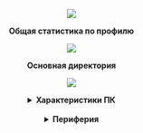 <p align="center">
<picture>
<source 
  srcset="https://readme-typing-svg.herokuapp.com?font=Fira+Code&pause=1000&color=F7B549&center=true&vCenter=true&width=435&lines=%D0%94%D0%BE%D0%B1%D1%80%D0%BE+%D0%BF%D0%BE%D0%B6%D0%B0%D0%BB%D0%BE%D0%B2%D0%B0%D1%82%D1%8C+%D0%B2+%D0%BC%D0%BE%D0%B9+%D0%BF%D1%80%D0%BE%D1%84%D0%B8%D0%BB%D1%8C"
/>
  <img src="https://github-readme-stats.vercel.app/api?username=AleksandrSedelnikov&show_icons=true" />
</picture>
</p>
<!---<p align="center"><B> Изучаемые языки программирования</B> </p>
<p align="center">
<picture>
<source 
  srcset="https://img.shields.io/badge/python-3670A0?style=for-the-badge&logo=python&logoColor=ffdd54"
/>
  <img src="https://github-readme-stats.vercel.app/api?username=AleksandrSedelnikov&show_icons=true" />
</picture>
</p>
<p align="center">
<picture>
<source 
  srcset="https://img.shields.io/badge/shell_script-%23121011.svg?style=for-the-badge&logo=gnu-bash&logoColor=white"
/>
  <img src="https://github-readme-stats.vercel.app/api?username=AleksandrSedelnikov&show_icons=true" />
</picture>
</p>
<p align="center">
<picture>
<source 
  srcset="https://img.shields.io/badge/c++-%2300599C.svg?style=for-the-badge&logo=c%2B%2B&logoColor=white"
/>
  <img src="https://github-readme-stats.vercel.app/api?username=AleksandrSedelnikov&show_icons=true" />
</picture>
</p>!--->
<p align="center"> <B>Общая статистика по профилю</B> </p>
<p align="center">
<picture>
<source 
  srcset="https://github-readme-stats.vercel.app/api/top-langs/?username=AleksandrSedelnikov&layout=compact&theme=github_dark"
  media="(prefers-color-scheme: dark)"
/>
<source
  srcset="https://github-readme-stats.vercel.app/api/top-langs/?username=AleksandrSedelnikov&layout=compact&theme=default)"
  media="(prefers-color-scheme: light), (prefers-color-scheme: no-preference)"
/>
<img src="https://github-readme-stats.vercel.app/api?username=AleksandrSedelnikov&show_icons=true" />
</picture>
</p>
<p align="center"> <B>Основная директория</B> </p>
<p align="center">
<picture>
<source 
  srcset="https://github-readme-stats.vercel.app/api/pin/?username=AleksandrSedelnikov&repo=Study&theme=github_dark"
/>
<img src="https://github-readme-stats.vercel.app/api?username=AleksandrSedelnikov&show_icons=true" />
</picture>
</p>
<details align="center">
  <summary><B>Характеристики ПК</B></summary>
  <br>
  <p align="center"> <B>Корпус</B> - Cougar Duoface RGB White</p>
  <p align="center"> <B>Блок питания</B> - DEEPCOOL PK750D 80+ Bronze</p>
  <p align="center"> <B>Центральный процессор</B> - AMD Ryzen 5 5500 (OEM)</p>
  <p align="center"> <B>Процессорный кулер</B> - ID-Cooling SE-903-XT ARGB WHITE</p>
  <p align="center"> <B>Видеокарта</B> - NVIDIA RTX 4060 (KFA2 X White)</p>
  <p align="center"> <B>Оперативная память</B> - 4x8 GB [32 GB] (ADATA XPG GAMMIX D10 3200MHz)</p>
  <p align="center"> <B>Материнская плата</B> - ASRock B550M Pro4 (PCIe 4.0)</p>
  <p align="center"> <B>SSD</B> (C:) - HP EX900 Plus M.2 512GB (NVME)</p>
  <p align="center"> <B>HDD</B> (D:) - WD Blue 1TB (SATA3)</p>
  <p align="center"> <B>SSD</B> (E:) - Kingston A400 120GB (SATA3)</p>
</details>
<br>
<details align="center">
  <summary><B>Периферия</B></summary>
  <br>
  <p align="center"> <B>Клавиатура</B> - Zet Gaming TKL (white)</p>
  <p align="center"> <B>Мышь</B> - ARDOR GAMING Immortality PRO Wireless (19000 dpi) (white)</p>
  <p align="center"> <B>Наушники</B> - Fifine H6 (black)</p>
</details>
